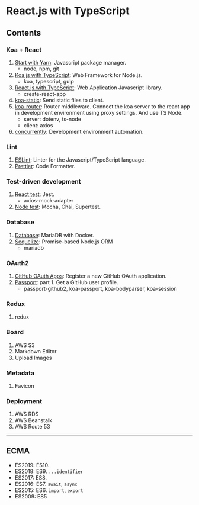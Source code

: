 # React.js with TypeScript

## Contents

### Koa + React

1. [Start with Yarn](docs/001.start.md): Javascript package manager.
   - node, npm, git
2. [Koa.js with TypeScript](docs/002.koa.md): Web Framework for Node.js.
   - koa, typescript, gulp
3. [React.js with TypeScript](docs/003.react.md): Web Application Javascript library.
   - create-react-app
4. [koa-static](docs/004.koa-static.md): Send static files to client.
5. [koa-router](docs/005.koa-router.md): Router middleware. Connect the koa server to the react app in development environment using proxy settings. And use TS Node.
   - server: dotenv, ts-node
   - client: axios
6. [concurrently](docs/006.concurrently.md): Development environment automation.

### Lint

1. [ESLint](docs/007.eslint.md): Linter for the Javascript/TypeScript language.
2. [Prettier](docs/008.prettier.md): Code Formatter.

### Test-driven development

1. [React test](docs/009.react-test.md): Jest.
   - axios-mock-adapter
2. [Node test](docs/010.node-test.md): Mocha, Chai, Supertest.

### Database

1. [Database](docs/011.database.md): MariaDB with Docker.
2. [Sequelize](docs/012.sequelize.md): Promise-based Node.js ORM
   - mariadb

### OAuth2

1. [GitHub OAuth Apps](docs/013.github-oauth.md): Register a new GitHub OAuth application.
2. [Passport](docs/014.passport.md): part 1. Get a GitHub user profile.
   - passport-github2, koa-passport, koa-bodyparser, koa-session

### Redux

1. redux

### Board

1. AWS S3
2. Markdown Editor
3. Upload Images

### Metadata

1. Favicon

### Deployment

1. AWS RDS
2. AWS Beanstalk
3. AWS Route 53

---

## ECMA

- ES2019: ES10.
- ES2018: ES9. `...identifier`
- ES2017: ES8.
- ES2016: ES7. `await`, `async`
- ES2015: ES6. `import`, `export`
- ES2009: ES5
